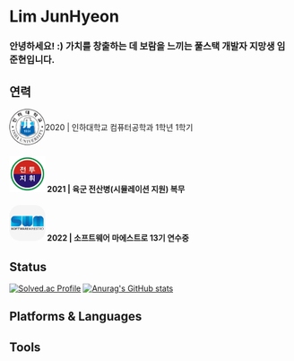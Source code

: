 # Lim JunHyeon

### 안녕하세요! :) 가치를 창출하는 데 보람을 느끼는 풀스택 개발자 지망생 임준현입니다.


## 연력
<span style="
    display: flex;
    align-items: center;"><img src="./images/inha.png" width="64" height="64" style="border-radius:30px; vertical-align:middle" /> <span> 2020 | 인하대학교 컴퓨터공학과 1학년 1학기 </span></span>
#### <img src="./images/bctp.png" width="64" height="64" /> 2021 | 육군 전산병(시뮬레이션 지원) 복무
#### <img src="./images/swm.jpeg" width="64" height="64" style="border-radius:30%" /> 2022 | 소프트웨어 마에스트로 13기 연수중

## Status
[![Solved.ac Profile](http://mazassumnida.wtf/api/v2/generate_badge?boj=wnsgus821)](https://solved.ac/wnsgus821/)
[![Anurag's GitHub stats](https://github-readme-stats.vercel.app/api?username=AimHigher77)](https://github.com/anuraghazra/github-readme-stats)



## Platforms & Languages


## Tools
<!---
AimHigher77/AimHigher77 is a ✨ special ✨ repository because its `README.md` (this file) appears on your GitHub profile.
You can click the Preview link to take a look at your changes.
--->
